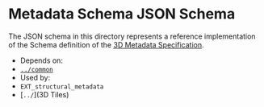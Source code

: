 # Metadata Schema JSON Schema

The JSON schema in this directory represents a reference implementation of the Schema definition of the [3D Metadata Specification](../../Metadata/README.md#schema).

- Depends on:
 - [`../common`](../common)
- Used by:
 - `EXT_structural_metadata`
 - [`../`](3D Tiles)
